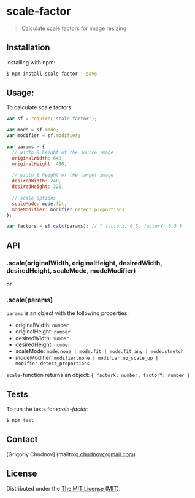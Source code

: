 # scale-factor
> Calculate scale factors for image resizing

## Installation

installing with npm:
```bash
$ npm install scale-factor --save
```

## Usage:
To calculate scale factors:
```javascript
var sf = require('scale-factor');

var mode = sf.mode;
var modifier = sf.modifier;

var params = {
  // width & height of the source image
  originalWidth: 640,
  originalHeight: 480,
  
  // width & height of the target image
  desiredWidth: 240,
  desiredHeight: 320,
  
  // scale options
  scaleMode: mode.fit,
  modeModifier: modifier.detect_proportions
};

var factors = sf.calc(params); // { factorX: 0.5, factorY: 0.5 }
```


## API

### .scale(originalWidth, originalHeight, desiredWidth, desiredHeight, scaleMode, modeModifier)
or
### .scale(params)
`params` is an object with the following properties:
* originalWidth: `number`
* originalHeight: `number`
* desiredWidth: `number`
* desiredHeight: `number`
* scaleMode: `mode.none | mode.fit | mode.fit_any | mode.stretch`
* modeModifier: `modifier.none | modifier.no_scale_up | modifier.detect_proportions`

`scale`-function returns an object: `{ factorX: number, factorY: number }`


## Tests

To run the tests for _scale-factor_:
```bash
$ npm test
```

## Contact

[Grigoriy Chudnov] (mailto:g.chudnov@gmail.com)


## License

Distributed under the [The MIT License (MIT)](https://github.com/gchudnov/scale-factor/blob/master/LICENSE).
